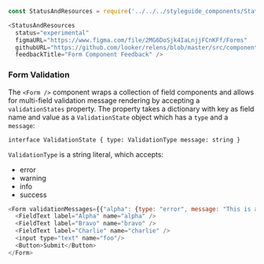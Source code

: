 ```js noeditor
const StatusAndResources = require('../../../styleguide_components/StatusAndResources').StatusAndResources;

<StatusAndResources
  status="experimental"
  figmaURL="https://www.figma.com/file/2MG6DoSjk4IaLnjjFCnKFf/Forms"
  githubURL="https://github.com/looker/relens/blob/master/src/components/Form/Form.tsx"
  feedbackTitle="Form Component Feedback" />
```

### Form Validation

The `<Form />` component wraps a collection of field components and allows for multi-field validation message rendering by accepting a `validationStates` property. The property takes a dictionary with key as field name and value as a `ValidationState` object which has a `type` and a `message`:

`
interface ValidationState {
  type: ValidationType
  message: string
}
`

`ValidationType` is a string literal, which accepts:
* error
* warning
* info
* success


```js
<Form validationMessages={{"alpha": {type: "error", message: "This is an error"}, "bravo": {type: "warning", message: "This is warning"}}}>
  <FieldText label="Alpha" name="alpha" />
  <FieldText label="Bravo" name="bravo" />
  <FieldText label="Charlie" name="charlie" />
  <input type="text" name="foo"/>
  <Button>Submit</Button>
</Form>
```
